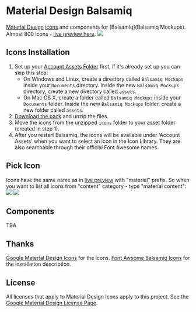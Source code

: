 Material Design Balsamiq
========================

[Material Design](http://www.google.com/design/spec/material-design/) [icons](https://github.com/google/material-design-icons) and components for [Balsamiq](Balsamiq Mockups).
Almost 800 icons - [live preview here](http://google.github.io/material-design-icons/).
![](http://i.imgur.com/3CyI7e5.png)

## Icons Installation
1. Set up your [Account Assets Folder](http://support.balsamiq.com/customer/portal/articles/200694) first, if it's already set up you can skip this step:
	* On Windows and Linux, create a directory called `Balsamiq Mockups` inside your `Documents` directory. Inside the new `Balsamiq Mockups` directory, create a new directory called `assets`.
	* On Mac OS X, create a folder called `Balsamiq Mockups` inside your `Documents` folder. Inside the new `Balsamiq Mockups` folder, create a new folder called `assets`.
1. [Download the pack](https://github.com/jstawarczyk/material-design-balsamiq/releases) and unzip the files.
2. Move the icons from the unzipped `icons` folder to your asset folder (created in step 1).
3. After you restart Balsamiq, the icons will be available under 'Account Assets' when you want to select an icon in the Icon Library. They are also searchable through their official Font Awesome names.

## Pick Icon
Icons have the same name as in [live preview](http://google.github.io/material-design-icons/) with "material" prefix. So when you want to list all icons from "content" category - type "material content":
![](http://i.imgur.com/AOIIT3X.png)
![](http://i.imgur.com/6kkIOFV.png)

## Components
TBA

## Thanks
[Google Material Design Icons](https://github.com/google/material-design-icons) for the icons. [Font Awsome Balsamiq Icons](https://github.com/djfpaagman/font-awesome-balsamiq) for the installation description.

## License
All licenses that apply to Material Design Icons apply to this project. See the [Google Material Design License Page](https://github.com/google/material-design-icons/blob/master/LICENSE).
